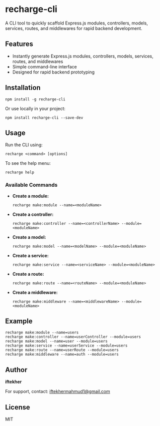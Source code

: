 # recharge-cli

A CLI tool to quickly scaffold Express.js modules, controllers, models, services, routes, and middlewares for rapid backend development.

## Features
- Instantly generate Express.js modules, controllers, models, services, routes, and middlewares
- Simple command-line interface
- Designed for rapid backend prototyping

## Installation

```
npm install -g recharge-cli
```

Or use locally in your project:

```
npm install recharge-cli --save-dev
```

## Usage

Run the CLI using:

```
recharge <command> [options]
```

To see the help menu:

```
recharge help
```

### Available Commands

- **Create a module:**
  ```
  recharge make:module --name=<moduleName>
  ```
- **Create a controller:**
  ```
  recharge make:controller --name=<controllerName> --module=<moduleName>
  ```
- **Create a model:**
  ```
  recharge make:model --name=<modelName> --module=<moduleName>
  ```
- **Create a service:**
  ```
  recharge make:service --name=<serviceName> --module=<moduleName>
  ```
- **Create a route:**
  ```
  recharge make:route --name=<routeName> --module=<moduleName>
  ```
- **Create a middleware:**
  ```
  recharge make:middleware --name=<middlewareName> --module=<moduleName>
  ```

## Example

```
recharge make:module --name=users
recharge make:controller --name=userController --module=users
recharge make:model --name=user --module=users
recharge make:service --name=userService --module=users
recharge make:route --name=userRoute --module=users
recharge make:middleware --name=auth --module=users
```

## Author

**iftekher**

For support, contact: iftekhermahmud1@gmail.com

## License

MIT
